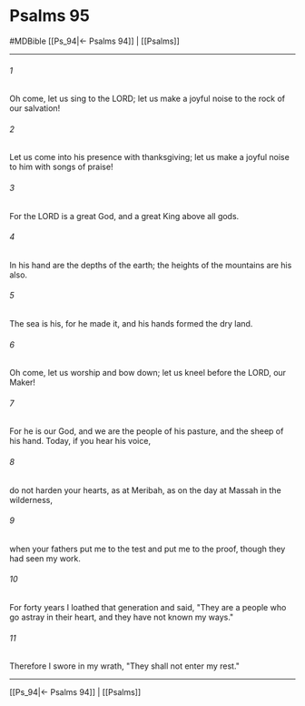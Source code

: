 # Psalms 95
#MDBible
[[Ps_94|← Psalms 94]] | [[Psalms]]

***

###### 1 

Oh come, let us sing to the LORD; let us make a joyful noise to the rock of our salvation! 

###### 2 

Let us come into his presence with thanksgiving; let us make a joyful noise to him with songs of praise! 

###### 3 

For the LORD is a great God, and a great King above all gods. 

###### 4 

In his hand are the depths of the earth; the heights of the mountains are his also. 

###### 5 

The sea is his, for he made it, and his hands formed the dry land. 

###### 6 

Oh come, let us worship and bow down; let us kneel before the LORD, our Maker! 

###### 7 

For he is our God, and we are the people of his pasture, and the sheep of his hand. Today, if you hear his voice, 

###### 8 

do not harden your hearts, as at Meribah, as on the day at Massah in the wilderness, 

###### 9 

when your fathers put me to the test and put me to the proof, though they had seen my work. 

###### 10 

For forty years I loathed that generation and said, "They are a people who go astray in their heart, and they have not known my ways." 

###### 11 

Therefore I swore in my wrath, "They shall not enter my rest." 

***

[[Ps_94|← Psalms 94]] | [[Psalms]]
